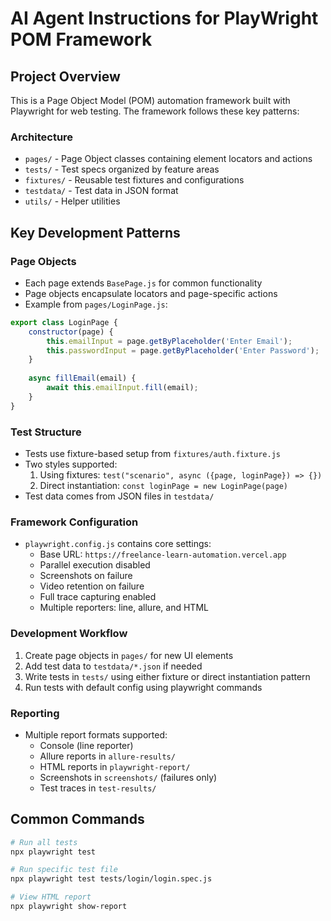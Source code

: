 # AI Agent Instructions for PlayWright POM Framework

## Project Overview
This is a Page Object Model (POM) automation framework built with Playwright for web testing. The framework follows these key patterns:

### Architecture
- `pages/` - Page Object classes containing element locators and actions
- `tests/` - Test specs organized by feature areas
- `fixtures/` - Reusable test fixtures and configurations
- `testdata/` - Test data in JSON format
- `utils/` - Helper utilities

## Key Development Patterns

### Page Objects
- Each page extends `BasePage.js` for common functionality
- Page objects encapsulate locators and page-specific actions
- Example from `pages/LoginPage.js`:
```javascript
export class LoginPage {
    constructor(page) {
        this.emailInput = page.getByPlaceholder('Enter Email');
        this.passwordInput = page.getByPlaceholder('Enter Password');
    }
    
    async fillEmail(email) {
        await this.emailInput.fill(email);
    }
}
```

### Test Structure
- Tests use fixture-based setup from `fixtures/auth.fixture.js`
- Two styles supported:
  1. Using fixtures: `test("scenario", async ({page, loginPage}) => {})`
  2. Direct instantiation: `const loginPage = new LoginPage(page)`
- Test data comes from JSON files in `testdata/`

### Framework Configuration
- `playwright.config.js` contains core settings:
  - Base URL: `https://freelance-learn-automation.vercel.app`
  - Parallel execution disabled
  - Screenshots on failure
  - Video retention on failure
  - Full trace capturing enabled
  - Multiple reporters: line, allure, and HTML

### Development Workflow
1. Create page objects in `pages/` for new UI elements
2. Add test data to `testdata/*.json` if needed
3. Write tests in `tests/` using either fixture or direct instantiation pattern
4. Run tests with default config using playwright commands

### Reporting
- Multiple report formats supported:
  - Console (line reporter)
  - Allure reports in `allure-results/`
  - HTML reports in `playwright-report/`
  - Screenshots in `screenshots/` (failures only)
  - Test traces in `test-results/`

## Common Commands
```bash
# Run all tests
npx playwright test

# Run specific test file
npx playwright test tests/login/login.spec.js

# View HTML report
npx playwright show-report
```